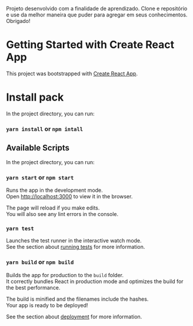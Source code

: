 Projeto desenvolvido com a finalidade de aprendizado. Clone e repositório e use da melhor maneira que puder para agregar em seus conhecimentos. Obrigado!

# Getting Started with Create React App

This project was bootstrapped with [Create React App](https://github.com/facebook/create-react-app).

# Install pack

In the project directory, you can run:

### `yarn install` or `npm intall`


## Available Scripts

In the project directory, you can run:

### `yarn start` or `npm start`

Runs the app in the development mode.\
Open [http://localhost:3000](http://localhost:3000) to view it in the browser.

The page will reload if you make edits.\
You will also see any lint errors in the console.

### `yarn test`

Launches the test runner in the interactive watch mode.\
See the section about [running tests](https://facebook.github.io/create-react-app/docs/running-tests) for more information.

### `yarn build` or `npm build`

Builds the app for production to the `build` folder.\
It correctly bundles React in production mode and optimizes the build for the best performance.

The build is minified and the filenames include the hashes.\
Your app is ready to be deployed!

See the section about [deployment](https://facebook.github.io/create-react-app/docs/deployment) for more information.

